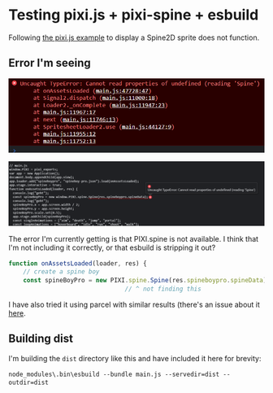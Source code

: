 # Testing pixi.js + pixi-spine + esbuild

Following [the pixi.js example](https://pixijs.io/examples/?v=dev#/plugin-spine/spineboy-pro.js) to display a Spine2D sprite does not function.

## Error I'm seeing

![](screenshots/1.png)

![](screenshots/2.png)

The error I'm currently getting is that PIXI.spine is not available.
I think that I'm not including it correctly, or that esbuild is stripping it out?

```js
function onAssetsLoaded(loader, res) {
	// create a spine boy
	const spineBoyPro = new PIXI.spine.Spine(res.spineboypro.spineData);
	                            // ^ not finding this 
```

I have also tried it using parcel with similar results (there's an issue about it [here](https://github.com/pixijs/spine/issues/297).

## Building dist

I'm building the `dist` directory like this and have included it here for brevity:

```
node_modules\.bin\esbuild --bundle main.js --servedir=dist --outdir=dist
``` 